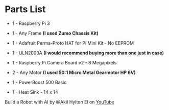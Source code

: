 # Parts List

  * 1 - Raspberry Pi 3 
  
  * 1 - Any Frame **(I used Zumo Chassis Kit)**
  
  * 1 - Adafruit Perma-Proto HAT for Pi Mini Kit - No EEPROM
  
  * 1 - ULN2003A **(I would recommend buying more than one just in case)**
  
  * 1 - Raspberry Pi Camera Board v2 - 8 Megapixels
  
  * 2 - Any Motor **(I used 50:1 Micro Metal Gearmotor HP 6V)**
  
  * 1 - PowerBoost 500 Basic 

  * 1 - Heat Sink - 14 x 14


Build a Robot with AI by @Akil Hylton El on [YouTube](https://www.youtube.com/playlist?list=PLrqpvtI3nyvNbxPiuvQzv1tTOLKSDZ75_)
 
